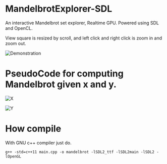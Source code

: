 # MandelbrotExplorer-SDL
An interactive Mandelbrot set explorer, Realtime GPU. 
Powered using SDL and OpenCL.

View square is resized by scroll, and left click and right click is zoom in and zoom out.

![Demonstration](https://s7.gifyu.com/images/mandelbrot145bb7b67b63bd9d.gif)

# PseudoCode for computing Mandelbrot given x and y.
![X](https://wikimedia.org/api/rest_v1/media/math/render/svg/b18a3233ed63d7bff11463a0e6683b9a085a14a0)

![Y](https://wikimedia.org/api/rest_v1/media/math/render/svg/94923ff5c86dcb580db28b4146ae1cdcfb93e9c6)


# How compile

With GNU c++ compiler just do.

``` g++ -std=c++11 main.cpp -o mandelbrot -lSDL2_ttf -lSDL2main -lSDL2 -lOpenGL ```

